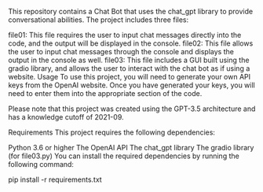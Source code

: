 This repository contains a Chat Bot that uses the chat_gpt library to provide conversational abilities. The project includes three files:

file01: This file requires the user to input chat messages directly into the code, and the output will be displayed in the console.
file02: This file allows the user to input chat messages through the console and displays the output in the console as well.
file03: This file includes a GUI built using the gradio library, and allows the user to interact with the chat bot as if using a website.
Usage
To use this project, you will need to generate your own API keys from the OpenAI website. Once you have generated your keys, you will need to enter them into the appropriate section of the code.

Please note that this project was created using the GPT-3.5 architecture and has a knowledge cutoff of 2021-09.

Requirements
This project requires the following dependencies:

Python 3.6 or higher
The OpenAI API
The chat_gpt library
The gradio library (for file03.py)
You can install the required dependencies by running the following command:

pip install -r requirements.txt